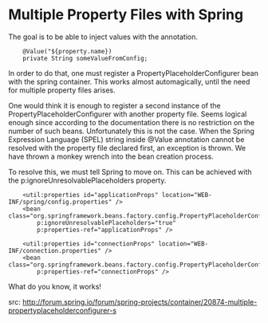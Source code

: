 Multiple Property Files with Spring
===

The goal is to be able to inject values with the annotation.

		@Value("${property.name})
		private String someValueFromConfig;
	
In order to do that, one must register a PropertyPlaceholderConfigurer bean with the spring container. This works almost automagically, until the need for multiple property files arises.

One would think it is enough to register a second instance of the PropertyPlaceholderConfigurer with another property file. Seems logical enough since according to the documentation there is no restriction on the number of such beans. Unfortunately this is not the case. When the Spring Expression Language (SPEL) string inside @Value annotation cannot be resolved with the property file declared first, an exception is thrown. We have thrown a monkey wrench into the bean creation process. 

To resolve this, we must tell Spring to move on. This can be achieved with the p:ignoreUnresolvablePlaceholders property.

		<util:properties id="applicationProps" location="WEB-INF/spring/config.properties" />
		<bean class="org.springframework.beans.factory.config.PropertyPlaceholderConfigurer" 
			p:ignoreUnresolvablePlaceholders="true" 
			p:properties-ref="applicationProps" />

		<util:properties id="connectionProps" location="WEB-INF/connection.properties" />
		<bean class="org.springframework.beans.factory.config.PropertyPlaceholderConfigurer" 
			p:properties-ref="connectionProps" />

What do you know, it works!

src: http://forum.spring.io/forum/spring-projects/container/20874-multiple-propertyplaceholderconfigurer-s